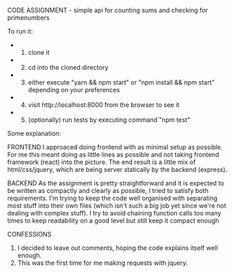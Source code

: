 CODE ASSIGNMENT - simple api for counting sums and checking for primenumbers

To run it:
- 1. clone it
- 2. cd into the cloned directory
- 3. either execute "yarn && npm start" or "npm install && npm start" depending on your preferences
- 4. visit http://localhost:8000 from the browser to see it
- 5. (optionally) run tests by executing command "npm test"

Some explanation:

FRONTEND
  I approaced doing frontend with as minimal setup as possible. For me this meant doing as little lines as possible and
  not taking frontend framework (react) into the picture. The end result is a little mix of html/css/jquery, which are being
  server statically by the backend (express).

BACKEND
  As the assignment is pretty straightforward and it is expected to be written as compactly and clearly as possible, I tried to
  satisfy both requirements. I'm trying to keep the code well organised with separating most stuff into their own files (which isn't such a big job yet since we're not dealing with complex stuff). I try to avoid chaining function calls too many times to keep readability on a good level but still keep it compact enough

CONFESSIONS
  1. I decided to leave out comments, hoping the code explains itself well enough.
  2. This was the first time for me making requests with jquery.